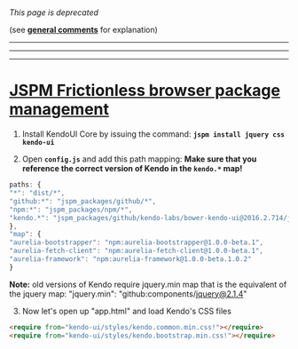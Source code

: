 #
_This page is deprecated_

(see **[general comments](./general-comments.html)** for explanation)

***
***
***



# [JSPM Frictionless browser package management](http://jspm.io/)


1. Install KendoUI Core by issuing the command:
**`jspm install jquery css kendo-ui`**

2. Open **`config.js`** and add this path mapping:
**Make sure that you reference the correct version of Kendo in the `kendo.*` map!**
```javascript
paths: {
"*": "dist/*",
"github:*": "jspm_packages/github/*",
"npm:*": "jspm_packages/npm/*",
"kendo.*": "jspm_packages/github/kendo-labs/bower-kendo-ui@2016.2.714/js/kendo.*.js" <----
},
"map": {
"aurelia-bootstrapper": "npm:aurelia-bootstrapper@1.0.0-beta.1",
"aurelia-fetch-client": "npm:aurelia-fetch-client@1.0.0-beta.1",
"aurelia-framework": "npm:aurelia-framework@1.0.0-beta.1.0.2"
}
```

**Note:** old versions of Kendo require jquery.min map that is the equivalent of the jquery map: "jquery.min": "github:components/jquery@2.1.4"

3. Now let's open up "app.html" and load Kendo's CSS files

```html
<require from="kendo-ui/styles/kendo.common.min.css!"></require>
<require from="kendo-ui/styles/kendo.bootstrap.min.css!"></require>
```
